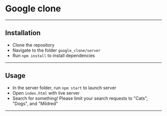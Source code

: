# Google clone

---

## Installation

- Clone the repository
- Navigate to the folder `google_clone/server`
- Run `npm install` to install dependencies

---

## Usage

- In the server folder, run `npm start` to launch server
- Open `index.html` with live server
- Search for something! Please limit your search requests to "Cats", "Dogs", and "Mildred"

---
